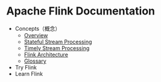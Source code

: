# Apache Flink Documentation

* Concepts（概念）
    * [Overview](concepts/overview.md)
    * [Stateful Stream Processing](concepts/stateful-stream-processing.md)
    * [Timely Stream Processing](concepts/timely-stream-processing.md)
    * [Flink Architecture](concepts/architecture.md)
    * [Glossary](concepts/glossary.md)
* Try Flink
* Learn Flink